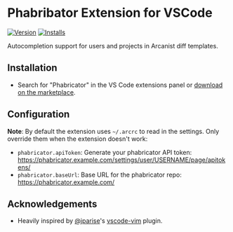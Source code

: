 # Phabribator Extension for VSCode

[![Version](https://vsmarketplacebadge.apphb.com/version/christianvuerings.vscode-phabricator.svg)](https://marketplace.visualstudio.com/items?itemName=christianvuerings.vscode-phabricator) [![Installs](https://vsmarketplacebadge.apphb.com/installs-short/christianvuerings.vscode-phabricator.svg)](https://marketplace.visualstudio.com/items?itemName=christianvuerings.vscode-phabricator)

Autocompletion support for users and projects in Arcanist diff templates.

## Installation

- Search for "Phabricator" in the VS Code extensions panel or [download on the marketplace](https://marketplace.visualstudio.com/items?itemName=christianvuerings.vscode-phabricator).

## Configuration

**Note**: By default the extension uses `~/.arcrc` to read in the settings. Only override them when the extension doesn't work:

- `phabricator.apiToken`: Generate your phabricator API token: https://phabricator.example.com/settings/user/USERNAME/page/apitokens/
- `phabricator.baseUrl`: Base URL for the phabricator repo: https://phabricator.example.com/

## Acknowledgements

- Heavily inspired by [@jparise](https://github.com/jparise)'s [vscode-vim](https://github.com/jparise/vim-phabricator) plugin.
